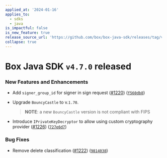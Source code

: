 ```yaml
---
applied_at: '2024-01-16'
applies_to:
  - sdks
  - java
is_impactful: false
is_new_feature: true
release_source_url: 'https://github.com/box/box-java-sdk/releases/tag/v4.7.0'
collapse: true
---
```


# Box Java SDK `v4.7.0` released

### New Features and Enhancements

* Add `signer_group_id` for signer in sign request ([#1220][1]) ([`f560db8`][2])
* Upgrade `BouncyCastle` to v.`1.70`. 

  > **NOTE**: a new `BouncyCastle` version is not compliant with FIPS
* Introduce `IPrivateKeyDecryptor` to allow using custom cryptography provider ([#1226][3]) ([`727e6d7`][4])

### Bug Fixes

* Remove delete classification ([#1222][5]) ([`9814038`][6])

[1]: https://github.com/box/box-java-sdk/issues/1220

[2]: https://github.com/box/box-java-sdk/commit/f560db8d5587406099066803789d16374ec7dbb9

[3]: https://github.com/box/box-java-sdk/issues/1226

[4]: https://github.com/box/box-java-sdk/commit/727e6d71ee375a48b4241a26a093becfe0965898

[5]: https://github.com/box/box-java-sdk/issues/1222

[6]: https://github.com/box/box-java-sdk/commit/981403896b4cd16a42c9feeecf30e75e1e8fa072
